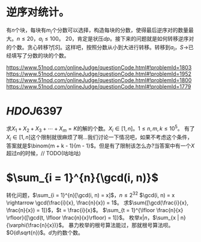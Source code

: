 # 逆序对统计。
有$n$个块，每块有$m_i$个分数可以选择，构造每块的分数，使得最后逆序对的数量最大。$n \le 20$，$a_i \le 100$。
$20$，肯定是状压$dp$。接下来的问题就是如何转移逆序对的个数。贪心转移?$f[S]$。这样吧，按照分数从小到大进行转移。转移到$a_i$，$S \rightarrow$已经填写了分数的块的个数。


https://www.51nod.com/onlineJudge/questionCode.html#!problemId=1803
https://www.51nod.com/onlineJudge/questionCode.html#!problemId=1952
https://www.51nod.com/onlineJudge/questionCode.html#!problemId=1800
https://www.51nod.com/onlineJudge/questionCode.html#!problemId=1779


# $HDOJ6397$
求$X_1 + X_2 + X_3 + \cdots + X_m = K$的解的个数。$X_i \in [1, n]$。$1 \le n, m, k \le 10^5$。
有了$X_i \in [1, n]$这个限制就很麻烦了啊...我们讨论一下情况吧，如果不考虑这个条件，答案就是$\binom{m + k - 1}{m - 1}$。但是有了限制该怎么办?当答案中有一个$X$超过$n$的时候，// TODO(咕咕咕)

# $\sum_{i = 1}^{n}{\gcd(i, n)}$
转化问题，$\sum_{i = 1}^{n}[\gcd(i, n) = x]$，$n \le 2^{32}$
$\gcd(i, n) = x \rightarrow \gcd(\frac{i}{x}, \frac{n}{x}) = 1$。
求$\sum{[\gcd(\frac{i}{x}, \frac{n}{x}) = 1]}$，$t = \frac{i}{x}$。
$\sum_{t = 1}^{\lfloor \frac{n}{x} \rfloor}{[\gcd(t, \lfloor \frac{n}{x}\rfloor) = 1]}$。
枚举$x | n$，$\sum_{x | n}{\varphi(\frac{n}{x})}$。
暴力枚举的根号算法能过，那就根号算法呗。
$O(d\sqrt{n})$。$d$为约数个数。


<!--stackedit_data:
eyJoaXN0b3J5IjpbLTQ2MTE5NzE0NywxMDI1OTczNDYsLTU1MD
c5MTgxMCwxODA1NzkxNTY1LDg5ODcwNjUzNywxMzUxODgwODgx
XX0=
-->